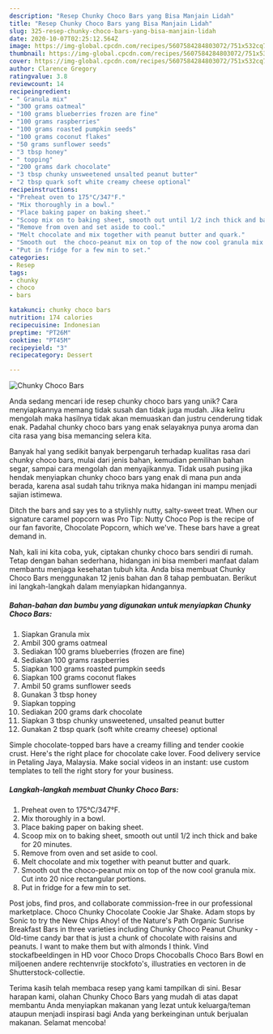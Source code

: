 ```yaml
---
description: "Resep Chunky Choco Bars yang Bisa Manjain Lidah"
title: "Resep Chunky Choco Bars yang Bisa Manjain Lidah"
slug: 325-resep-chunky-choco-bars-yang-bisa-manjain-lidah
date: 2020-10-07T02:25:12.564Z
image: https://img-global.cpcdn.com/recipes/5607584284803072/751x532cq70/chunky-choco-bars-recipe-main-photo.jpg
thumbnail: https://img-global.cpcdn.com/recipes/5607584284803072/751x532cq70/chunky-choco-bars-recipe-main-photo.jpg
cover: https://img-global.cpcdn.com/recipes/5607584284803072/751x532cq70/chunky-choco-bars-recipe-main-photo.jpg
author: Clarence Gregory
ratingvalue: 3.8
reviewcount: 14
recipeingredient:
- " Granula mix"
- "300 grams oatmeal"
- "100 grams blueberries frozen are fine"
- "100 grams raspberries"
- "100 grams roasted pumpkin seeds"
- "100 grams coconut flakes"
- "50 grams sunflower seeds"
- "3 tbsp honey"
- " topping"
- "200 grams dark chocolate"
- "3 tbsp chunky unsweetened unsalted peanut butter"
- "2 tbsp quark soft white creamy cheese optional"
recipeinstructions:
- "Preheat oven to 175°C/347°F."
- "Mix thoroughly in a bowl."
- "Place baking paper on baking sheet."
- "Scoop mix on to baking sheet, smooth out until 1/2 inch thick and bake for 20 minutes."
- "Remove from oven and set aside to cool."
- "Melt chocolate and mix together with peanut butter and quark."
- "Smooth out  the choco-peanut mix on top of the now cool granula mix. Cut into 20 nice rectangular portions."
- "Put in fridge for a few min to set."
categories:
- Resep
tags:
- chunky
- choco
- bars

katakunci: chunky choco bars 
nutrition: 174 calories
recipecuisine: Indonesian
preptime: "PT26M"
cooktime: "PT45M"
recipeyield: "3"
recipecategory: Dessert

---
```



![Chunky Choco Bars](https://img-global.cpcdn.com/recipes/5607584284803072/751x532cq70/chunky-choco-bars-recipe-main-photo.jpg)

Anda sedang mencari ide resep chunky choco bars yang unik? Cara menyiapkannya memang tidak susah dan tidak juga mudah. Jika keliru mengolah maka hasilnya tidak akan memuaskan dan justru cenderung tidak enak. Padahal chunky choco bars yang enak selayaknya punya aroma dan cita rasa yang bisa memancing selera kita.

Banyak hal yang sedikit banyak berpengaruh terhadap kualitas rasa dari chunky choco bars, mulai dari jenis bahan, kemudian pemilihan bahan segar, sampai cara mengolah dan menyajikannya. Tidak usah pusing jika hendak menyiapkan chunky choco bars yang enak di mana pun anda berada, karena asal sudah tahu triknya maka hidangan ini mampu menjadi sajian istimewa.

Ditch the bars and say yes to a stylishly nutty, salty-sweet treat. When our signature caramel popcorn was Pro Tip: Nutty Choco Pop is the recipe of our fan favorite, Chocolate Popcorn, which we&#39;ve. These bars have a great demand in.


Nah, kali ini kita coba, yuk, ciptakan chunky choco bars sendiri di rumah. Tetap dengan bahan sederhana, hidangan ini bisa memberi manfaat dalam membantu menjaga kesehatan tubuh kita. Anda bisa membuat Chunky Choco Bars menggunakan 12 jenis bahan dan 8 tahap pembuatan. Berikut ini langkah-langkah dalam menyiapkan hidangannya.

<!--inarticleads1-->

##### Bahan-bahan dan bumbu yang digunakan untuk menyiapkan Chunky Choco Bars:

1. Siapkan  Granula mix
1. Ambil 300 grams oatmeal
1. Sediakan 100 grams blueberries (frozen are fine)
1. Sediakan 100 grams raspberries
1. Siapkan 100 grams roasted pumpkin seeds
1. Siapkan 100 grams coconut flakes
1. Ambil 50 grams sunflower seeds
1. Gunakan 3 tbsp honey
1. Siapkan  topping
1. Sediakan 200 grams dark chocolate
1. Siapkan 3 tbsp chunky unsweetened, unsalted peanut butter
1. Gunakan 2 tbsp quark (soft white creamy cheese) optional


Simple chocolate-topped bars have a creamy filling and tender cookie crust. Here&#39;s the right place for chocolate cake lover. Food delivery service in Petaling Jaya, Malaysia. Make social videos in an instant: use custom templates to tell the right story for your business. 

<!--inarticleads2-->

##### Langkah-langkah membuat Chunky Choco Bars:

1. Preheat oven to 175°C/347°F.
1. Mix thoroughly in a bowl.
1. Place baking paper on baking sheet.
1. Scoop mix on to baking sheet, smooth out until 1/2 inch thick and bake for 20 minutes.
1. Remove from oven and set aside to cool.
1. Melt chocolate and mix together with peanut butter and quark.
1. Smooth out  the choco-peanut mix on top of the now cool granula mix. Cut into 20 nice rectangular portions.
1. Put in fridge for a few min to set.


Post jobs, find pros, and collaborate commission-free in our professional marketplace. Choco Chunky Chocolate Cookie Jar Shake. Adam stops by Sonic to try the New Chips Ahoy! of the Nature&#39;s Path Organic Sunrise Breakfast Bars in three varieties including Chunky Choco Peanut Chunky - Old-time candy bar that is just a chunk of chocolate with raisins and peanuts. I want to make them but with almonds I think. Vind stockafbeeldingen in HD voor Choco Drops Chocoballs Choco Bars Bowl en miljoenen andere rechtenvrije stockfoto&#39;s, illustraties en vectoren in de Shutterstock-collectie. 

Terima kasih telah membaca resep yang kami tampilkan di sini. Besar harapan kami, olahan Chunky Choco Bars yang mudah di atas dapat membantu Anda menyiapkan makanan yang lezat untuk keluarga/teman ataupun menjadi inspirasi bagi Anda yang berkeinginan untuk berjualan makanan. Selamat mencoba!
